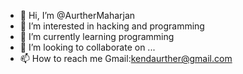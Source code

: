 - 👋 Hi, I’m @AurtherMaharjan
- 👀 I’m interested in hacking and programming
- 🌱 I’m currently learning programming
- 💞️ I’m looking to collaborate on ...
- 📫 How to reach me Gmail:kendaurther@gmail.com

<!---
AurtherMaharjan/AurtherMaharjan is a ✨ special ✨ repository because its `README.md` (this file) appears on your GitHub profile.
You can click the Preview link to take a look at your changes.
--->
